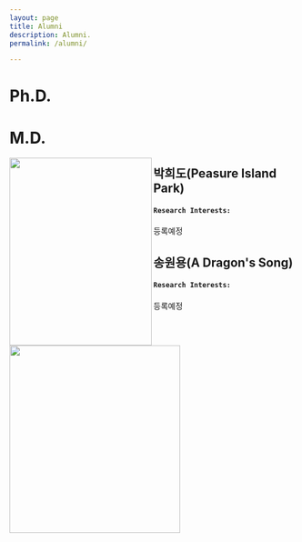 ```yaml
---
layout: page
title: Alumni
description: Alumni.
permalink: /alumni/

---
```




# Ph.D.



# M.D.



<img src="https://cdn.jsdelivr.net/gh/MnSBlog/MnSBlog.github.io@master/assets/img/alumni/HD.jpg" height="330px" width="250px" align="left">

## **박희도(Peasure Island Park)**

#### `Research Interests:` 

등록예정



<img src="https://cdn.jsdelivr.net/gh/MnSBlog/MnSBlog.github.io@master/assets/img/alumni/WY.jpg" height="330px" width="300px" align="left">

## **송원용(A Dragon's Song)**

#### `Research Interests:` 

등록예정

